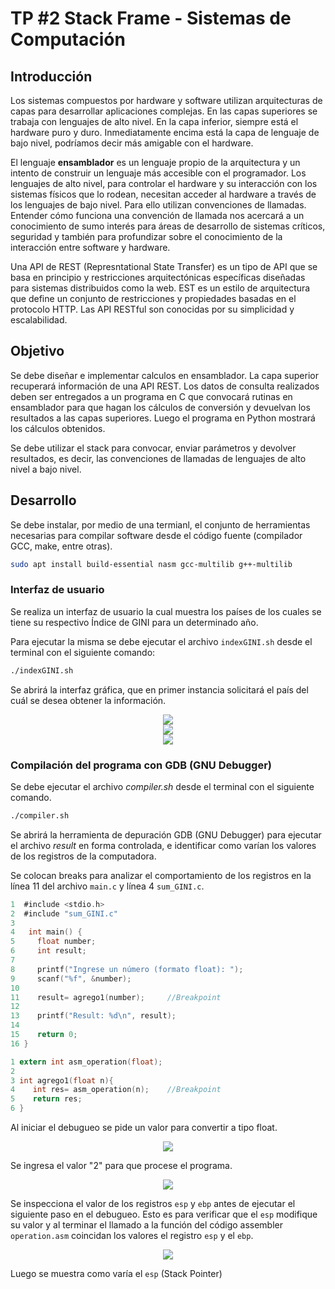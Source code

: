 # TP #2 Stack Frame - Sistemas de Computación

## Introducción

Los sistemas compuestos por hardware y software utilizan arquitecturas de capas para desarrollar aplicaciones complejas. En las capas superiores se trabaja con lenguajes de alto nivel. En la capa inferior, siempre está el hardware puro y duro. Inmediatamente encima está la capa de lenguaje de bajo nivel, podríamos decir más amigable con el hardware.

El lenguaje **ensamblador** es un lenguaje propio de la arquitectura y un intento de construir un lenguaje más accesible con el programador.
Los lenguajes de alto nivel, para controlar el hardware y su interacción con los sistemas físicos que lo rodean, necesitan acceder al hardware a través de los lenguajes de bajo nivel. Para ello utilizan convenciones de llamadas.
Entender cómo funciona una convención de llamada nos acercará a un conocimiento de sumo interés para áreas de desarrollo de sistemas críticos, seguridad y también para profundizar sobre el conocimiento de la interacción entre software y hardware.

Una API de REST (Represntational State Transfer) es un tipo de API que se basa en principio y restricciones arquitectónicas específicas diseñadas para sistemas distribuidos como la web. EST es un estilo de arquitectura que define un conjunto de restricciones y propiedades basadas en el protocolo HTTP. Las API RESTful son conocidas por su simplicidad y escalabilidad.

## Objetivo

Se debe diseñar e implementar calculos en ensamblador. La capa superior recuperará información de una API REST. Los datos de consulta realizados deben ser entregados a un programa en C que convocará rutinas en ensamblador para que hagan los cálculos de conversión y devuelvan los resultados a las capas superiores. Luego el programa en Python mostrará los cálculos obtenidos.

Se debe utilizar el stack para convocar, enviar parámetros y devolver resultados, es decir, las convenciones de llamadas de lenguajes de alto nivel a bajo nivel.

## Desarrollo

Se debe instalar, por medio de una termianl, el conjunto de herramientas necesarias para compilar software desde el código fuente (compilador GCC, make, entre otras).

```sh
sudo apt install build-essential nasm gcc-multilib g++-multilib
```

### Interfaz de usuario

Se realiza un interfaz de usuario la cual muestra los países de los cuales se tiene su respectivo Índice de GINI para un determinado año. 

Para ejecutar la misma se debe ejecutar el archivo `indexGINI.sh` desde el terminal con el siguiente comando:

```sh
./indexGINI.sh
```
Se abrirá la interfaz gráfica, que en primer instancia solicitará el país del cuál se desea obtener la información.
<center>
    <img src="img/Interfaz 1.png">
</center>



<center>
    <img src= "img/Interfaz 2.png">
</center>


<center>
    <img src= "img/Interfaz 3.png">
</center>


### Compilación del programa con GDB (GNU Debugger)

Se debe ejecutar el archivo *compiler.sh* desde el terminal con el siguiente comando.

```sh
./compiler.sh
```

Se abrirá la herramienta de depuración GDB (GNU Debugger) para ejecutar el archivo *result* en forma controlada, e identificar como varían los valores de los registros de la computadora.

Se colocan breaks para analizar el comportamiento de los registros en la línea 11 del archivo `main.c` y línea 4 `sum_GINI.c`. 

<!-- PONER IMÁGENES DE LOS CÓDIGOS CORRESPONDIENTES -->

```c
1  #include <stdio.h>
2  #include "sum_GINI.c"
3
4   int main() {
5     float number;
6     int result;
7
8     printf("Ingrese un número (formato float): ");
9     scanf("%f", &number);
10
11    result= agrego1(number);     //Breakpoint
12
13    printf("Result: %d\n", result);
14
15    return 0;
16 }
```

```c
1 extern int asm_operation(float);
2
3 int agrego1(float n){
4    int res= asm_operation(n);    //Breakpoint
5    return res;
6 }
```

Al iniciar el debugueo se pide un valor para convertir a tipo float.

<center>
    <img src="img/gdb 1.png">
</center>

Se ingresa el valor "2" para que procese el programa.

<center>
    <img src="img/gdb 2.png">
</center>

Se inspecciona el valor de los registros `esp` y `ebp` antes de ejecutar el siguiente paso en el debugueo. Esto es para verificar que el `esp` modifique su valor y al terminar el llamado a la función del código assembler `operation.asm` coincidan los valores el registro `esp` y el `ebp`.

<center>
    <img src="img/gdb 3.png">
</center>

<!--- Moviemientos en el Stack

El EIP (Instruction poninter siempre apunta a la siguiente línea de código (1020 para a 1022 y así).

Cuando se hace un llamado a una función el ESP (Stack Pointer) decrementa su valor por ejemplo de 0019 a 0015 (-4)

El ESP apunta en la memoria que tiene valores de la siguiente forma.

0000
0004
0008
000C
0011
0015    1026 (Acá se almacena la dirección de la siguiente línea luego del retorno del la función llamada)
0019    406F
001D    102C


El ESP al restar -4 por cada paso, se va apilando los datos hacia arriba.


 --->

Luego se muestra como varía el `esp` (Stack Pointer)